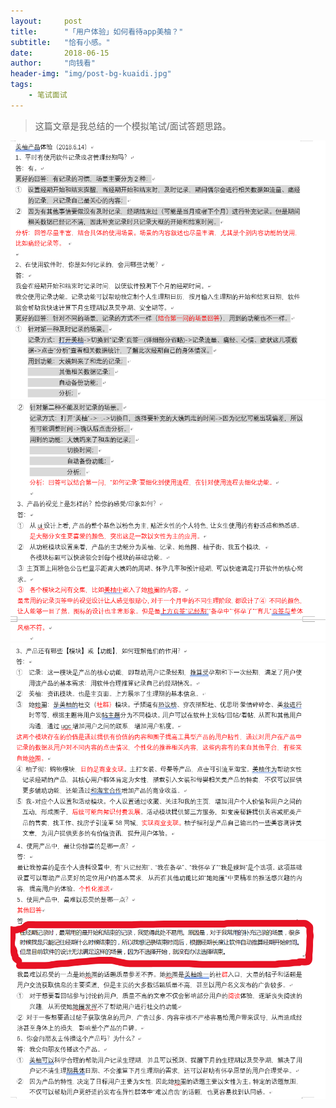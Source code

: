 ```yaml
---
layout:     post
title:      "「用户体验」如何看待app美柚？"
subtitle:   "恰有小感。"
date:       2018-06-15
author:     "向钱看"
header-img: "img/post-bg-kuaidi.jpg"
tags:
    - 笔试面试
---
```


> 这篇文章是我总结的一个模拟笔试/面试答题思路。


![1](/img/in-post/meiyou.png)
![](/img/in-post/meiyous.png)
![](/img/in-post/meiyoum.png)
![](/img/in-post/meiyoul.png)
